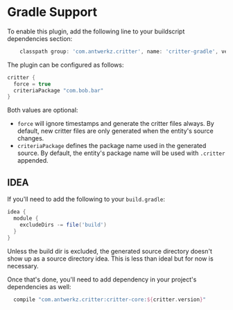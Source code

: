 Gradle Support
=======

To enable this plugin, add the following line to your buildscript dependencies section:

```groovy
    classpath group: 'com.antwerkz.critter', name: 'critter-gradle', version: '${critter.version}', changing: true
```

The plugin can be configured as follows:

```groovy
critter {
  force = true
  criteriaPackage "com.bob.bar"
}
```

Both values are optional:

* `force` will ignore timestamps and generate the critter files always.  By default, new critter files are only
    generated when the entity's source changes.
* `criteriaPackage` defines the package name used in the generated source.  By default, the entity's package name will
 be used with `.critter` appended.
 
IDEA
----
If you'll need to add the following to your `build.gradle`:

```groovy
idea {
  module {
    excludeDirs -= file('build')
  }
}
```

Unless the build dir is excluded, the generated source directory doesn't show up as a source directory idea.  This is
less than ideal but for now is necessary.

Once that's done, you'll need to add dependency in your project's dependencies as well:

```groovy
  compile "com.antwerkz.critter:critter-core:${critter.version}"
```